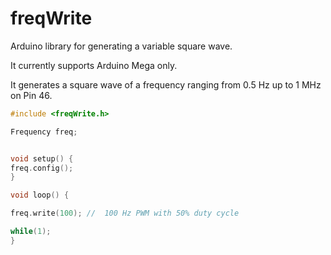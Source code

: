 # freqWrite
Arduino library for generating a variable square wave.

It currently supports Arduino Mega only.

It generates a square wave of a frequency ranging from 0.5 Hz up to 1 MHz on Pin 46.


```c++
#include <freqWrite.h>

Frequency freq;


void setup() {
freq.config();
}

void loop() {

freq.write(100); //  100 Hz PWM with 50% duty cycle

while(1);
}
```
